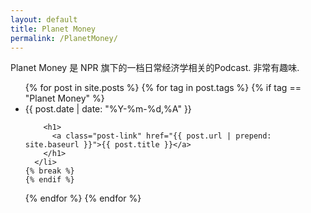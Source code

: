 ```yaml
---
layout: default
title: Planet Money
permalink: /PlanetMoney/
---
```


Planet Money 是 NPR 旗下的一档日常经济学相关的Podcast. 非常有趣味.

<div class="home">

  <ul class="post-list">
{% for post in site.posts %}
  {% for tag in post.tags %}
    {% if tag == "Planet Money" %}
      <li>
        <!--<span class="post-meta">{{ post.date | date: "%b %-d, %Y" }}</span>-->
        <span class="post-meta">{{ post.date | date: "%Y-%m-%d,%A" }}</span>

        <h1>
          <a class="post-link" href="{{ post.url | prepend: site.baseurl }}">{{ post.title }}</a>
        </h1>
      </li>
    {% break %}
    {% endif %}
  {% endfor %}
{% endfor %}
  </ul>

</div>
